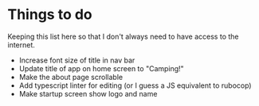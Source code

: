 # Things to do

Keeping this list here so that I don't always need to have access to the internet.

* Increase font size of title in nav bar
* Update title of app on home screen to "Camping!"
* Make the about page scrollable
* Add typescript linter for editing (or I guess a JS equivalent to rubocop)
* Make startup screen show logo and name
